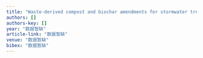 ```yaml
---
title: "Waste-derived compost and biochar amendments for stormwater treatment in bioretention column: Co-transport of metals and colloids"
authors: []
authors-key: []
year: "数据暂缺"
article-link: "数据暂缺"
venue: "数据暂缺"
bibex: "数据暂缺"
---
```

